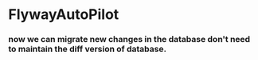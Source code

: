 # FlywayAutoPilot

### now we can migrate new changes in the database don't need to maintain the diff version of database.
